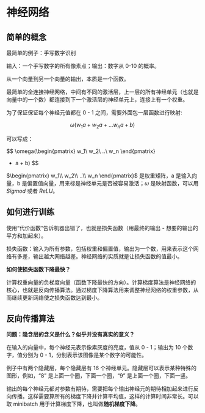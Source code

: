 # 神经网络

## 简单的概念

最简单的例子：手写数字识别

输入：一个手写数字的所有像素点；输出：数字从 0-10 的概率。

从一个向量到另一个向量的输出，本质是一个函数。

最简单的全连接神经网络，中间有不同的激活层，上一层的所有神经单元（也就是向量中的一个数）都连接到下一个激活层的神经单元上，连接上有一个权重。

为了保证保证每个神经元值都在 0 - 1 之间，需要外面包一层函数进行映射:

$$
\omega(w_1a + w_2a + ... w_na + b)
$$

可以写成：

$$
\omega(\begin{pmatrix}
w_1\\
w_2\\
..\\
w_n
\end{pmatrix}
* a + b)
$$

$\begin{pmatrix}
w_1\\
w_2\\
..\\
w_n
\end{pmatrix}$ 是权重矩阵，a 是输入向量，b 是偏置值向量，用来标是神经单元是否被容易激活；$\omega$ 是映射函数，可以用 $Sigmod$  或者 $ReLU$。

## 如何进行训练

使用“代价函数”告诉机器出错了，也就是损失函数（用最终的输出 - 想要的输出的平方和加起来）。

损失函数：输入为所有参数，包括权重和偏置值，输出为一个数，用来表示这个网络有多差，输出越大网络越差。神经网络的实质就是让损失函数的值最小。

**如何使损失函数下降最快？**

计算权重向量的负梯度向量（函数下降最快的方向）。计算梯度算法是神经网络的核心，也就是反向传播算法。通过梯度下降算法用来调整神经网络的权重参数，从而继续更新网络使之损失函数达到最小。

## 反向传播算法

**问题：隐含层的含义是什么？似乎并没有真实的意义？**

在输入的向量中，每个神经元表示像素灰度的亮度，值从 0 - 1；输出为 10 个数字，值分别为 0 - 1，分别表示该图像是某个数字的可能性。

例子中有两个隐藏层，每个隐藏层有 16 个神经单元。隐藏层可以表示某种特殊的图形，例如，“8” 是上面一个圈，下面一个圈，“9” 是上面一个圈，下面一竖。



输出的每个神经元都对参数有期待，需要把每个输出神经元的期待相加起来进行反向传播。这样需要算所有的梯度下降并计算平均值，这样的计算时间非常长。可以取 minibatch 用于计算梯度下降，也叫做**随机梯度下降**。




